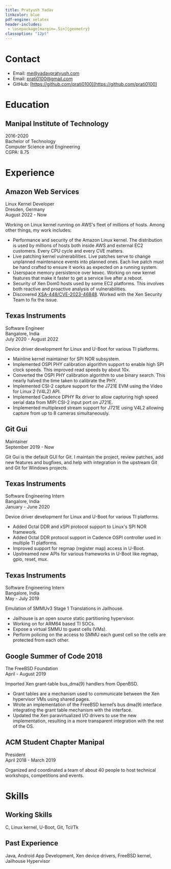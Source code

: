 ```yaml
---
title: Pratyush Yadav
linkcolor: blue
pdf-engine: xelatex
header-includes:
 - \usepackage[margin=.5in]{geometry}
classoption: "12pt"
---
```


# Contact

- Email: [me@yadavpratyush.com](mailto:me@yadavpratyush.com)
- Email: [prati0100@gmail.com](mailto:prati0100@gmail.com)
- GitHub: [https://github.com/prati0100](https://github.com/prati0100)

# Education

## Manipal Institute of Technology
2016-2020  
Bachelor of Technology  
Computer Science and Engineering  
CGPA: 8.75

# Experience

## Amazon Web Services
Linux Kernel Developer  
Dresden, Germany  
August 2022 - Now

Working on Linux kernel running on AWS's fleet of millions of hosts. Among other
things, my work includes:

- Performance and security of the Amazon Linux kernel. The distribution is used
  by millions of hosts both inside AWS and external EC2 customers. Every CPU
  cycle and every CVE matters.
- Live patching kernel vulnerabilities. Live patches serve to change unplanned
  maintenance events into planned ones. Each live patch must be hand crafted to
  ensure it works as expected on a running system.
- Userspace memory persistence over kexec. Working on new kernel features that
  make it faster to get a service live after a reboot.
- Security of Xen Dom0 hosts used by some EC2 platforms. This involves both
  reactive and proactive analysis of vulnerabilities.
- Discovered
  [XSA-448/CVE-2023-46848](https://xenbits.xen.org/xsa/advisory-448.html).
  Worked with the Xen Security Team to fix the issue.

## Texas Instruments
Software Engineer  
Bangalore, India  
July 2020 - August 2022

Device driver development for Linux and U-Boot for various TI platforms.

- Mainline kernel maintainer for SPI NOR subsystem.
- Implemented OSPI PHY calibration algorithm support to enable high SPI clock
  speeds. This improved read speeds by about 10x.
- Converted the OSPI PHY calibration algorithm to use binary search. This nearly
  halved the time taken to calibrate the PHY.
- Implemented CSI-2 capture support for the J721E EVM using the Video for Linux 2
  (V4L2) API.
- Implemented Cadence DPHY Rx driver to allow capturing high speed serial data
  from MIPI CSI-2 input port on J721E.
- Implemented multiplexed stream support for J721E using V4L2 allowing capture
  from up to 8 cameras simultaneously.

## Git Gui
Maintainer  
September 2019 - Now

Git Gui is the default GUI for Git. I maintain the project, review patches, add
new features and bugfixes, and help with integration in the upstream Git and Git
for Windows projects.

## Texas Instruments
Software Engineering Intern  
Bangalore, India  
January - June 2020

Device driver development for Linux and U-Boot for various TI platforms.

- Added Octal DDR and xSPI protocol support to Linux's SPI NOR framework.
- Added Octal DDR protocol support in Cadence OSPI controller used in multiple
  TI platforms.
- Improved support for regmap (register map) access in U-Boot.
- Upstreamed new APIs for various frameworks in U-Boot like regmap, gpio, reset,
  mux.

## Texas Instruments
Software Engineering Intern  
Bangalore, India  
May - July 2019

Emulation of SMMUv3 Stage 1 Translations in Jailhouse.

- Jailhouse is an open source static partitioning hypervisor.
- Working on for ARM64 based TI SOCs.
- Expose a virtual SMMU to guest cells (VMs).
- Perform policing on the access to SMMU each guest cell so the cells are
  protected from each other.

## Google Summer of Code 2018
The FreeBSD Foundation  
April - August 2019

Imported Xen grant-table bus_dma(9) handlers from OpenBSD.

- Grant tables are a mechanism used to communicate between the Xen hypervisor
  VMs using shared pages.
- Wrote an implementation of the FreeBSD kernel’s bus dma(9) interface
  integrating the grant table mechanism with the interface.
- Updated the Xen paravirtualized I/O drivers to use the new implementation,
  resulting in a more transparent integration with the rest of the OS.

## ACM Student Chapter Manipal
President  
April 2018 - March 2019

Organized and coordinated a team of about 40 people to host technical
workshops, competitions and events.

# Skills

## Working Skills
C, Linux kernel, U-Boot, Git, Tcl/Tk

## Past Experience
Java, Android App Development, Xen device drivers, FreeBSD kernel, Jailhouse
Hypervisor
